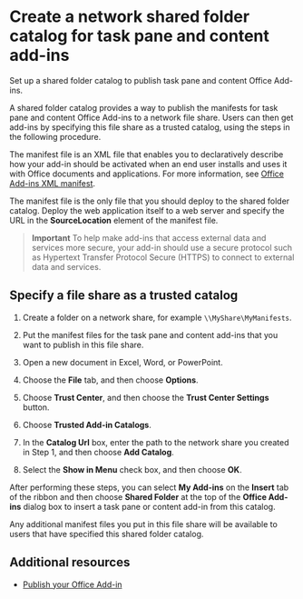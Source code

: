 
# Create a network shared folder catalog for task pane and content add-ins
Set up a shared folder catalog to publish task pane and content Office Add-ins.


A shared folder catalog provides a way to publish the manifests for task pane and content Office Add-ins to a network file share. Users can then get add-ins by specifying this file share as a trusted catalog, using the steps in the following procedure.

The manifest file is an XML file that enables you to declaratively describe how your add-in should be activated when an end user installs and uses it with Office documents and applications. For more information, see [Office Add-ins XML manifest](../overview/add-in-manifests.md).

The manifest file is the only file that you should deploy to the shared folder catalog. Deploy the web application itself to a web server and specify the URL in the  **SourceLocation** element of the manifest file.

 >**Important**  To help make add-ins that access external data and services more secure, your add-in should use a secure protocol such as Hypertext Transfer Protocol Secure (HTTPS) to connect to external data and services.


## Specify a file share as a trusted catalog


1. Create a folder on a network share, for example  `\\MyShare\MyManifests`.
    
2. Put the manifest files for the task pane and content add-ins that you want to publish in this file share.
    
3. Open a new document in Excel, Word, or PowerPoint.
    
4. Choose the  **File** tab, and then choose **Options**.
    
5. Choose  **Trust Center**, and then choose the  **Trust Center Settings** button.
    
6. Choose  **Trusted Add-in Catalogs**.
    
7. In the  **Catalog Url** box, enter the path to the network share you created in Step 1, and then choose **Add Catalog**.
    
8. Select the  **Show in Menu** check box, and then choose **OK**.
    
After performing these steps, you can select  **My Add-ins** on the **Insert** tab of the ribbon and then choose **Shared Folder** at the top of the **Office Add-ins** dialog box to insert a task pane or content add-in from this catalog.

Any additional manifest files you put in this file share will be available to users that have specified this shared folder catalog.


## Additional resources



- [Publish your Office Add-in](../publish/publish.md)
    
